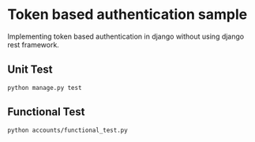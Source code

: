 # Token based authentication sample
Implementing token based authentication in django without using django rest framework.
## Unit Test
```
python manage.py test
```
## Functional Test
```
python accounts/functional_test.py
```